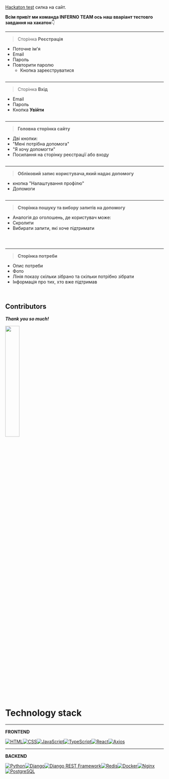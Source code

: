 <p align="center"><img src="assets/logo_team.png" alt=""></p>

 [Hackaton test]() силка на сайт.


**Всім привіт ми команда __INFERNO TEAM__ ось наш вваріант тестовго завдання на хакатон**:point_down:

---


>Сторінка 
**Реєстрація**
+ Поточне ім'я
+ Email
+ Пароль
+ Повторити паролю
   * Кнопка зареєструватися
<p align="center"><img src="assets/SignUp.png" alt=""></p>

----

>Сторінка 
 **Вхід**
+ Email
+ Пароль
+ Кнопка **Увійти**
<p align="center"><img src="assets/Login.png" alt=""></p>

---

>**Головна сторінка сайту**
+ Дві кнопки:
+ "Мені потрібна допомога"
+ "Я хочу допомогти"
+ Посилання на сторінку реєстрації або входу

<p align="center"><img src="assets/home_page.png" alt=""></p>

---

> **Обліковий запис користувача,який надає допомогу**

+ кнопка "Налаштування профілю"
+ Допомоги
<p align="center"><img src="assets/personal_cabinet_who_help_settings.png" alt=""></p>

----

>**Сторінка пошуку та вибору запитів на допомогу**
+ Аналогія до оголошень, де користувач може:
+ Скролити
+ Вибирати запити, які хоче підтримати
<p align="center"><img src="assets/created_need.png" alt=""></p>

<p align="center"><img src="assets/needs_help.png" alt=""></p>

<p align="center"><img src="![alt text](assets/hover_card.png)" alt=""></p>

----
>**Сторінка потреби**
+ Опис потреби
+ Фото
+ Лінія показу скільки зібрано та скільки потрібно зібрати
+ Інформація про тих, хто вже підтримав
<p align="center"><img src="assets/needs_help_details.png" alt=""></p>

<p align="center"><img src="assets/changing_needs.png" alt=""></p>

## Contributors

___Thank you so much!___

<a href="https://github.com/ostapln/test-hakaton/graphs/contributors">
  <img src="https://contrib.rocks/image?repo=ostapln/test-hakaton" width="30%"/>
  </a>



# Technology stack
___

**FRONTEND**



[![HTML](https://img.shields.io/badge/-HTML-E34F26?logo=html5&style=flat)](https://developer.mozilla.org/en-US/docs/Web/HTML)[![CSS](https://img.shields.io/badge/-CSS-1572B6?logo=css3&style=flat)](https://developer.mozilla.org/en-US/docs/Web/CSS)[![JavaScript](https://img.shields.io/badge/-JavaScript-F7DF1E?logo=javascript&style=flat)](https://developer.mozilla.org/en-US/docs/Web/JavaScript)[![TypeScript](https://img.shields.io/badge/-TypeScript-007ACC?logo=typescript&style=flat)](https://www.typescriptlang.org/)[![React](https://img.shields.io/badge/-React-61DAFB?logo=react&style=flat)](https://reactjs.org/)[![Axios](https://img.shields.io/badge/-Axios-1175B2?logo=axios&style=flat)](https://axios-http.com/)


---
**BACKEND**

[![Python](https://img.shields.io/badge/-Python-3776AB?logo=python&style=flat)](https://www.python.org/)[![Django](https://img.shields.io/badge/-Django-092E20?logo=django&style=flat)](https://www.djangoproject.com/)[![Django REST Framework](https://img.shields.io/badge/-Django_REST_Framework-FF1709?logo=django&style=flat)](https://www.django-rest-framework.org/)[![Redis](https://img.shields.io/badge/-Redis-DC382D?logo=redis&style=flat)](https://redis.io/)[![Docker](https://img.shields.io/badge/-Docker-2496ED?logo=docker&style=flat)](https://www.docker.com/)[![Nginx](https://img.shields.io/badge/-Nginx-269539?logo=nginx&style=flat)](https://www.nginx.com/)[![PostgreSQL](https://img.shields.io/badge/-PostgreSQL-336791?logo=postgresql&style=flat)](https://www.postgresql.org/)





